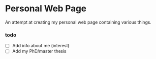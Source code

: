# Personal Web Page

An attempt at creating my personal web page containing various things.

### todo
- [ ] Add info about me (interest)
- [ ] Add my PhD/master thesis
